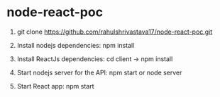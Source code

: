 # node-react-poc

1. git clone https://github.com/rahulshrivastava17/node-react-poc.git

2. Install nodejs dependencies:  npm install

3. Install ReactJs dependencies: cd client -> npm install

4. Start nodejs server for the API: npm start or node server  

5. Start React app: npm start

